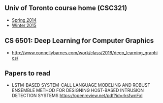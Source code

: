 ## Univ of Toronto course home (CSC321)

* [Spring 2014](http://www.cs.toronto.edu/~tijmen/csc321/)
* [Winter 2015](http://www.cs.toronto.edu/~rgrosse/csc321/)

## CS 6501: Deep Learning for Computer Graphics
* http://www.connellybarnes.com/work/class/2016/deep_learning_graphics/

## Papers to read
* LSTM-BASED SYSTEM-CALL LANGUAGE MODELING AND ROBUST ENSEMBLE METHOD FOR DESIGNING HOST-BASED INTRUSION DETECTION SYSTEMS https://openreview.net/pdf?id=rksfwnFxl
